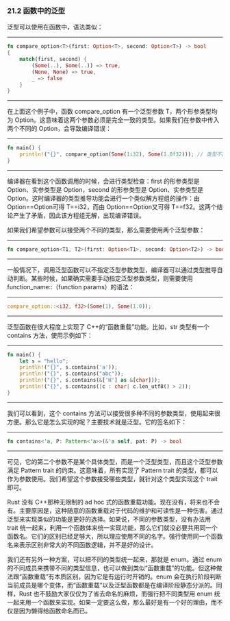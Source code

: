 ### 21.2 函数中的泛型

泛型可以使用在函数中，语法类似：

---

```rust
fn compare_option<T>(first: Option<T>, second: Option<T>) -> bool
{
    match(first, second) {
        (Some(..), Some(..)) => true,
        (None, None) => true,
        _ => false
    }
}
```

---

在上面这个例子中，函数 compare\_option 有一个泛型参数 T，两个形参类型均为 Option<T>。这意味着这两个参数必须是完全一致的类型。如果我们在参数中传入两个不同的 Option，会导致编译错误：

---

```rust
fn main() {
    println!("{}", compare_option(Some(1i32), Some(1.0f32))); // 类型不匹配编译错误
}
```

---

编译器在看到这个函数调用的时候，会进行类型检查：first 的形参类型是 Option<T>、实参类型是 Option<i32>，second 的形参类型是 Option<T>、实参类型是 Option<f32>。这时编译器的类型推导功能会进行一个类似解方程组的操作：由 Option<T>==Option<i32>可得 T==i32，而由 Option<T>==Option<f32>又可得 T==f32。这两个结论产生了矛盾，因此该方程组无解，出现编译错误。

如果我们希望参数可以接受两个不同的类型，那么需要使用两个泛型参数：

---

```rust
fn compare_option<T1, T2>(first: Option<T1>, second: Option<T2>) -> bool { ... }
```

---

一般情况下，调用泛型函数可以不指定泛型参数类型，编译器可以通过类型推导自动判断。某些时候，如果确实需要手动指定泛型参数类型，则需要使用 function\_name::<type params>（function params）的语法：

---

```rust
compare_option::<i32, f32>(Some(1), Some(1.0));
```

---

泛型函数在很大程度上实现了 C++的“函数重载”功能。比如，str 类型有一个 contains 方法，使用示例如下：

---

```rust
fn main() {
    let s = "hello";
    println!("{}", s.contains('a'));
    println!("{}", s.contains("abc"));
    println!("{}", s.contains(&['H'] as &[char]));
    println!("{}", s.contains(|c : char| c.len_utf8() > 2));
}
```

---

我们可以看到，这个 contains 方法可以接受很多种不同的参数类型，使用起来很方便。那么它是怎么实现的呢？主要技术就是泛型。它的签名如下：

---

```rust
fn contains<'a, P: Pattern<'a>>(&'a self, pat: P) -> bool
```

---

可见，它的第二个参数不是某个具体类型，而是一个泛型类型，而且这个泛型参数满足 Pattern trait 的约束。这意味着，所有实现了 Pattern trait 的类型，都可以作为参数使用。我们希望这个参数接受哪些类型，就针对这个类型实现这个 trait 即可。

Rust 没有 C++那种无限制的 ad hoc 式的函数重载功能。现在没有，将来也不会有。主要原因是，这种随意的函数重载对于代码的维护和可读性是一种伤害。通过泛型来实现类似的功能是更好的选择。如果说，不同的参数类型，没有办法用 trait 统一起来，利用一个函数体来统一实现功能，那么它们就没必要共用同一个函数名。它们的区别已经足够大，所以理应使用不同的名字。强行使用同一个函数名来表示区别非常大的不同函数逻辑，并不是好的设计。

我们还有另外一种方案，可以把不同的类型统一起来，那就是 enum。通过 enum 的不同成员来携带不同的类型信息，也可以做到类似“函数重载”的功能。但这种做法跟“函数重载”有本质区别，因为它是有运行时开销的。enum 会在执行阶段判断当前成员是哪个变体，而“函数重载”以及泛型函数都是在编译阶段静态分派的。同样，Rust 也不鼓励大家仅仅为了省去命名的麻烦，而强行把不同类型用 enum 统一起来用一个函数来实现。如果一定要这么做，那么最好是有一个好的理由，而不仅是因为懒得给函数命名而已。
